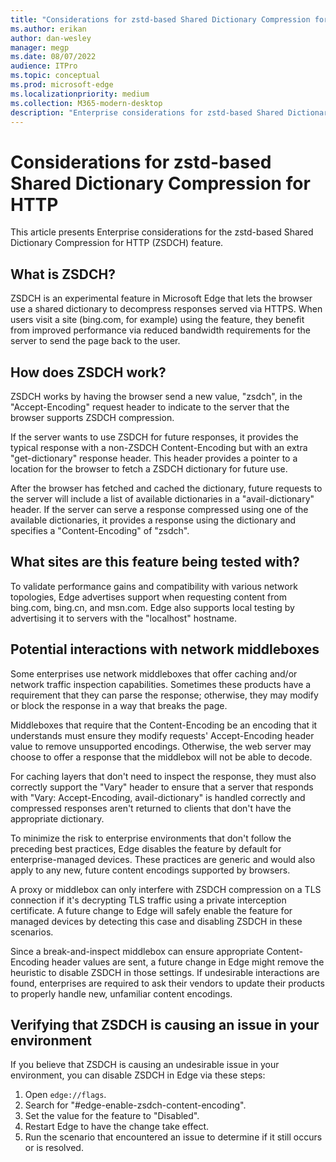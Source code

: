 ```yaml
---
title: "Considerations for zstd-based Shared Dictionary Compression for HTTP"
ms.author: erikan
author: dan-wesley
manager: megp
ms.date: 08/07/2022
audience: ITPro
ms.topic: conceptual
ms.prod: microsoft-edge
ms.localizationpriority: medium
ms.collection: M365-modern-desktop
description: "Enterprise considerations for zstd-based Shared Dictionary Compression for HTTP (ZSDCH) feature"
---
```


# Considerations for zstd-based Shared Dictionary Compression for HTTP 

This article presents Enterprise considerations for the zstd-based Shared Dictionary Compression for HTTP (ZSDCH) feature.

## What is ZSDCH?

ZSDCH is an experimental feature in Microsoft Edge that lets the browser use a shared dictionary to decompress responses served via HTTPS. When users visit a site (bing.com, for example) using the feature, they benefit from improved performance via reduced bandwidth requirements for the server to send the page back to the user.

## How does ZSDCH work?

ZSDCH works by having the browser send a new value, "zsdch", in the "Accept-Encoding" request header to indicate to the server that the browser supports ZSDCH compression.

If the server wants to use ZSDCH for future responses, it provides the typical response with a non-ZSDCH Content-Encoding but with an extra "get-dictionary" response header. This header provides a pointer to a location for the browser to fetch a ZSDCH dictionary for future use.

After the browser has fetched and cached the dictionary, future requests to the server will include a list of available dictionaries in a "avail-dictionary" header. If the server can serve a response compressed using one of the available dictionaries, it provides a response using the dictionary and specifies a "Content-Encoding" of "zsdch".

## What sites are this feature being tested with?

To validate performance gains and compatibility with various network topologies, Edge advertises support when requesting content from bing.com, bing.cn, and msn.com. Edge also supports local testing by advertising it to servers with the "localhost" hostname.

## Potential interactions with network middleboxes

Some enterprises use network middleboxes that offer caching and/or network traffic inspection capabilities. Sometimes these products have a requirement that they can parse the response; otherwise, they may modify or block the response in a way that breaks the page.

Middleboxes that require that the Content-Encoding be an encoding that it understands must ensure they modify requests' Accept-Encoding header value to remove unsupported encodings. Otherwise, the web server may choose to offer a response that the middlebox will not be able to decode.

For caching layers that don't need to inspect the response, they must also correctly support the "Vary" header to ensure that a server that responds with "Vary: Accept-Encoding, avail-dictionary" is handled correctly and compressed responses aren't returned to clients that don't have the appropriate dictionary.

To minimize the risk to enterprise environments that don't follow the preceding best practices, Edge disables the feature by default for enterprise-managed devices. These practices are generic and would also apply to any new, future content encodings supported by browsers.

A proxy or middlebox can only interfere with ZSDCH compression on a TLS connection if it's decrypting TLS traffic using a private interception certificate. A future change to Edge will safely enable the feature for managed devices by detecting this case and disabling ZSDCH in these scenarios.

Since a break-and-inspect middlebox can ensure appropriate Content-Encoding header values are sent, a future change in Edge might remove the heuristic to disable ZSDCH in those settings. If undesirable interactions are found, enterprises are required to ask their vendors to update their products to properly handle new, unfamiliar content encodings.

## Verifying that ZSDCH is causing an issue in your environment

If you believe that ZSDCH is causing an undesirable issue in your environment, you can disable ZSDCH in Edge via these steps:

1. Open `edge://flags`.
1. Search for "#edge-enable-zsdch-content-encoding".
1. Set the value for the feature to "Disabled".
1. Restart Edge to have the change take effect.
1. Run the scenario that encountered an issue to determine if it still occurs or is resolved.
